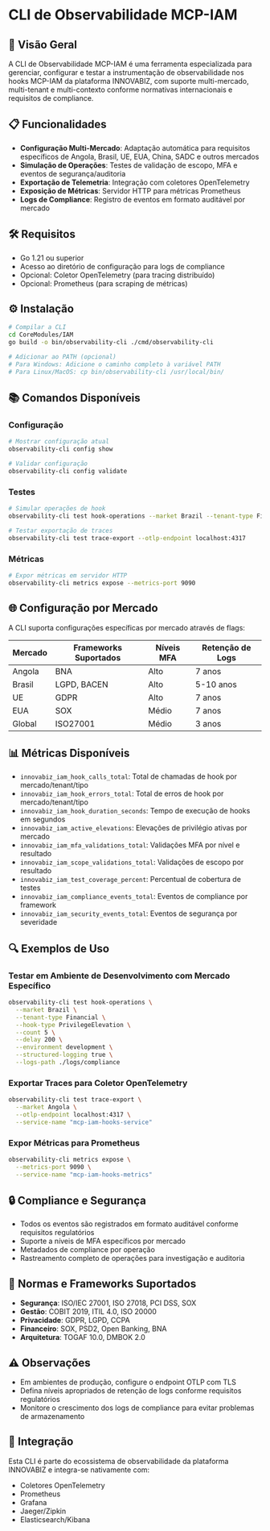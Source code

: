 # CLI de Observabilidade MCP-IAM

## 🚀 Visão Geral

A CLI de Observabilidade MCP-IAM é uma ferramenta especializada para gerenciar, configurar e testar a instrumentação de observabilidade nos hooks MCP-IAM da plataforma INNOVABIZ, com suporte multi-mercado, multi-tenant e multi-contexto conforme normativas internacionais e requisitos de compliance.

## 📋 Funcionalidades

- **Configuração Multi-Mercado**: Adaptação automática para requisitos específicos de Angola, Brasil, UE, EUA, China, SADC e outros mercados
- **Simulação de Operações**: Testes de validação de escopo, MFA e eventos de segurança/auditoria
- **Exportação de Telemetria**: Integração com coletores OpenTelemetry
- **Exposição de Métricas**: Servidor HTTP para métricas Prometheus
- **Logs de Compliance**: Registro de eventos em formato auditável por mercado

## 🛠️ Requisitos

- Go 1.21 ou superior
- Acesso ao diretório de configuração para logs de compliance
- Opcional: Coletor OpenTelemetry (para tracing distribuído)
- Opcional: Prometheus (para scraping de métricas)

## ⚙️ Instalação

```bash
# Compilar a CLI
cd CoreModules/IAM
go build -o bin/observability-cli ./cmd/observability-cli

# Adicionar ao PATH (opcional)
# Para Windows: Adicione o caminho completo à variável PATH
# Para Linux/MacOS: cp bin/observability-cli /usr/local/bin/
```

## 📚 Comandos Disponíveis

### Configuração

```bash
# Mostrar configuração atual
observability-cli config show

# Validar configuração
observability-cli config validate
```

### Testes

```bash
# Simular operações de hook
observability-cli test hook-operations --market Brazil --tenant-type Financial --count 10

# Testar exportação de traces
observability-cli test trace-export --otlp-endpoint localhost:4317
```

### Métricas

```bash
# Expor métricas em servidor HTTP
observability-cli metrics expose --metrics-port 9090
```

## 🌐 Configuração por Mercado

A CLI suporta configurações específicas por mercado através de flags:

| Mercado | Frameworks Suportados | Níveis MFA | Retenção de Logs |
|---------|----------------------|------------|-----------------|
| Angola | BNA | Alto | 7 anos |
| Brasil | LGPD, BACEN | Alto | 5-10 anos |
| UE | GDPR | Alto | 7 anos |
| EUA | SOX | Médio | 7 anos |
| Global | ISO27001 | Médio | 3 anos |

## 📊 Métricas Disponíveis

- `innovabiz_iam_hook_calls_total`: Total de chamadas de hook por mercado/tenant/tipo
- `innovabiz_iam_hook_errors_total`: Total de erros de hook por mercado/tenant/tipo
- `innovabiz_iam_hook_duration_seconds`: Tempo de execução de hooks em segundos
- `innovabiz_iam_active_elevations`: Elevações de privilégio ativas por mercado
- `innovabiz_iam_mfa_validations_total`: Validações MFA por nível e resultado
- `innovabiz_iam_scope_validations_total`: Validações de escopo por resultado
- `innovabiz_iam_test_coverage_percent`: Percentual de cobertura de testes
- `innovabiz_iam_compliance_events_total`: Eventos de compliance por framework
- `innovabiz_iam_security_events_total`: Eventos de segurança por severidade

## 🔍 Exemplos de Uso

### Testar em Ambiente de Desenvolvimento com Mercado Específico

```bash
observability-cli test hook-operations \
  --market Brazil \
  --tenant-type Financial \
  --hook-type PrivilegeElevation \
  --count 5 \
  --delay 200 \
  --environment development \
  --structured-logging true \
  --logs-path ./logs/compliance
```

### Exportar Traces para Coletor OpenTelemetry

```bash
observability-cli test trace-export \
  --market Angola \
  --otlp-endpoint localhost:4317 \
  --service-name "mcp-iam-hooks-service"
```

### Expor Métricas para Prometheus

```bash
observability-cli metrics expose \
  --metrics-port 9090 \
  --service-name "mcp-iam-hooks-metrics"
```

## 🔒 Compliance e Segurança

- Todos os eventos são registrados em formato auditável conforme requisitos regulatórios
- Suporte a níveis de MFA específicos por mercado
- Metadados de compliance por operação
- Rastreamento completo de operações para investigação e auditoria

## 📝 Normas e Frameworks Suportados

- **Segurança**: ISO/IEC 27001, ISO 27018, PCI DSS, SOX
- **Gestão**: COBIT 2019, ITIL 4.0, ISO 20000
- **Privacidade**: GDPR, LGPD, CCPA
- **Financeiro**: SOX, PSD2, Open Banking, BNA
- **Arquitetura**: TOGAF 10.0, DMBOK 2.0

## ⚠️ Observações

- Em ambientes de produção, configure o endpoint OTLP com TLS
- Defina níveis apropriados de retenção de logs conforme requisitos regulatórios
- Monitore o crescimento dos logs de compliance para evitar problemas de armazenamento

## 🔗 Integração

Esta CLI é parte do ecossistema de observabilidade da plataforma INNOVABIZ e integra-se nativamente com:

- Coletores OpenTelemetry
- Prometheus
- Grafana
- Jaeger/Zipkin
- Elasticsearch/Kibana